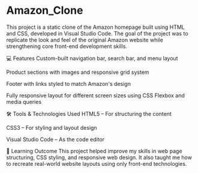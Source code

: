 # Amazon_Clone
This project is a static clone of the Amazon homepage built using HTML and CSS, developed in Visual Studio Code. The goal of the project was to replicate the look and feel of the original Amazon website while strengthening core front-end development skills.

💻 Features
Custom-built navigation bar, search bar, and menu layout

Product sections with images and responsive grid system

Footer with links styled to match Amazon's design

Fully responsive layout for different screen sizes using CSS Flexbox and media queries

🛠️ Tools & Technologies Used
HTML5 – For structuring the content

CSS3 – For styling and layout design

Visual Studio Code – As the code editor

🎯 Learning Outcome
This project helped improve my skills in web page structuring, CSS styling, and responsive web design. It also taught me how to recreate real-world website layouts using only front-end technologies.


